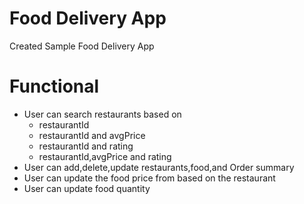 # Food Delivery App 
Created Sample Food Delivery App

# Functional
- User can search restaurants based on 
    - restaurantId
    - restaurantId and avgPrice
    - restaurantId and rating
    - restaurantId,avgPrice and rating
- User can add,delete,update restaurants,food,and Order summary 
- User can update the food price from based on the restaurant
- User can update food quantity 